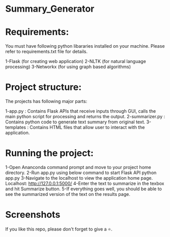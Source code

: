 # Summary_Generator

# Requirements:
You must have following python libararies installed on your machine. Please refer to requirements.txt file for details.

1-Flask (for creating web application)
2-NLTK (for natural language processing)
3-Networkx (for using graph based algorithms)

# Project structure:
The projects has following major parts:

1-app.py : Contains Flask APIs that receive inputs through GUI, calls the main python script for processing and returns the output.
2-summarizer.py : Contains python code to generate text summary from original text.
3-templates : Contains HTML files that allow user to interact with the application.

# Running the project:
1-Open Ananconda command prompt and move to your project home directory.
2-Run app.py using below command to start Flask API python app.py
3-Navigate to the localhost to view the application home page. Localhost: http://127.0.0.1:5000/
4-Enter the text to summarize in the texbox and hit Summarize button.
5-If everything goes well, you should be able to see the summarized version of the text on the results page.

# Screenshots


If you like this repo, please don't forget to give a ⭐.

